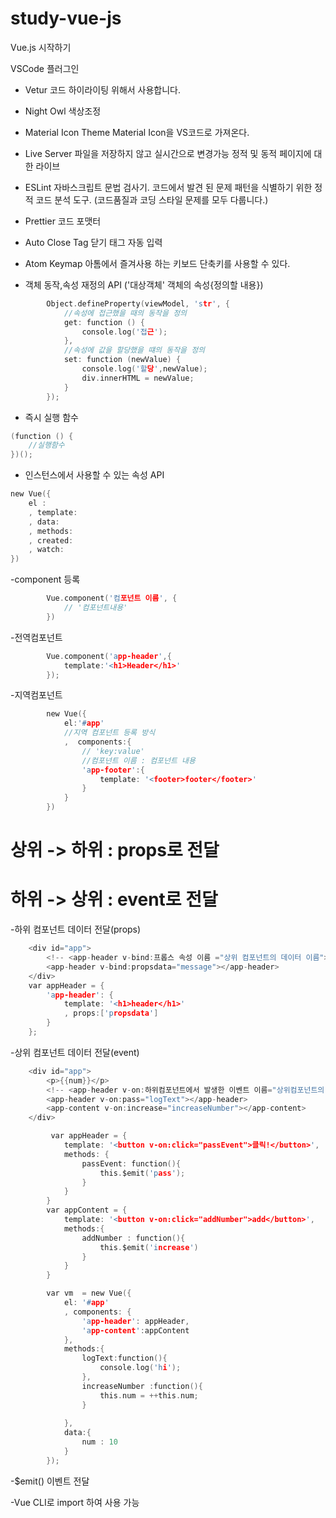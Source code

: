 # study-vue-js
Vue.js 시작하기

VSCode 플러그인 
- Vetur
코드 하이라이팅 위해서 사용합니다.

- Night Owl
색상조정

- Material Icon Theme
Material Icon을 VS코드로 가져온다.

- Live Server
파일을 저장하지 않고 실시간으로 변경가능
정적 및 동적 페이지에 대한 라이브

- ESLint
자바스크립트 문법 검사기.
코드에서 발견 된 문제 패턴을 식별하기 위한 정적 코드 분석 도구.
(코드품질과 코딩 스타일 문제를 모두 다룹니다.)

- Prettier
코드 포맷터

- Auto Close Tag
닫기 태그 자동 입력

- Atom Keymap
아톰에서 즐겨사용 하는 키보드 단축키를 사용할 수 있다.



- 객체 동작,속성 재정의 API ('대상객체' 객체의 속성{정의할 내용})
```c
        Object.defineProperty(viewModel, 'str', {
            //속성에 접근했을 때의 동작을 정의
            get: function () {
                console.log('접근');
            },
            //속성에 값을 할당했을 떄의 동작을 정의
            set: function (newValue) {
                console.log('할당',newValue);
                div.innerHTML = newValue;
            }
        });
```
- 즉시 실행 함수 
```c
(function () {
    //실행함수
})();
```

- 인스턴스에서 사용할 수 있는 속성 API 
```c
new Vue({
    el : 
    , template:
    , data:
    , methods:
    , created:
    , watch: 
})
```

-component 등록
```c
        Vue.component('컴포넌트 이름', {
            // '컴포넌트내용'
        })
```
-전역컴포넌트
```c
        Vue.component('app-header',{
            template:'<h1>Header</h1>'
        });
```
-지역컴포넌트
```c
        new Vue({
            el:'#app'
            //지역 컴포넌트 등록 방식
            ,  components:{
                // 'key:value'
                //컴포넌트 이름 : 컴포넌트 내용
                'app-footer':{
                    template: '<footer>footer</footer>'
                }
            }   
        })
```

# 상위 -> 하위 : props로 전달
# 하위 -> 상위 : event로 전달

-하위 컴포넌트 데이터 전달(props)
```c
    <div id="app">
        <!-- <app-header v-bind:프롭스 속성 이름 ="상위 컴포넌트의 데이터 이름"></app-header> -->
        <app-header v-bind:propsdata="message"></app-header>
    </div>
    var appHeader = {
        'app-header': {
            template: '<h1>header</h1>'
            , props:['propsdata']
        }
    };
```

-상위 컴포넌트 데이터 전달(event)
```c
    <div id="app">
        <p>{{num}}</p>
        <!-- <app-header v-on:하위컴포넌트에서 발생한 이벤트 이름="상위컴포넌트의 메서드"></app-header> -->
        <app-header v-on:pass="logText"></app-header>
        <app-content v-on:increase="increaseNumber"></app-content>
    </div>

         var appHeader = {
            template: '<button v-on:click="passEvent">클릭!</button>',
            methods: {
                passEvent: function(){
                    this.$emit('pass');
                }
            }
        }
        var appContent = {
            template: '<button v-on:click="addNumber">add</button>',
            methods:{
                addNumber : function(){
                    this.$emit('increase')
                }
            }
        }

        var vm  = new Vue({
            el: '#app'
            , components: {
                'app-header': appHeader,
                'app-content':appContent
            },
            methods:{
                logText:function(){
                    console.log('hi');
                },
                increaseNumber :function(){
                    this.num = ++this.num;
                }
                
            },
            data:{
                num : 10
            }
        });
```
-$emit() 이벤트 전달

-Vue CLI로 import 하여 사용 가능